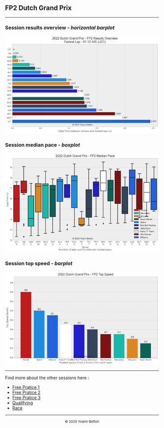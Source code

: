 ## FP2 Dutch Grand Prix

---

### Session results overview - *horizontal barplot*

<img src="/output/2022-09-04_Dutch_Grand_Prix/fp2_results_overview_white.png?raw=true"/>


### Session median pace - *boxplot*

<img src="/output/2022-09-04_Dutch_Grand_Prix/fp2_median_pace_white.png?raw=true"/>

### Session top speed - *barplot*

<img src="/output/2022-09-04_Dutch_Grand_Prix/topspeed_fp2_white.png?raw=true"/>


--- 

Find more about the other sessions here :
  - [Free Pratice 1](/page/FP1/2022-09-04_Dutch_Grand_Prix)  
  - [Free Pratice 2](/page/FP2/2022-09-04_Dutch_Grand_Prix) 
  - [Free Pratice 3](/page/FP3/2022-09-04_Dutch_Grand_Prix)
  - [Qualifying](/page/Qualifying/2022-09-04_Dutch_Grand_Prix) 
  - [Race](/page/Race/2022-09-04_Dutch_Grand_Prix)

---

<div style="text-align: center">
  <p style="font-size:11px">&copy; 2025 Yoann Betton</p>
</div>

<!-- ---

<p style="font-size:11px">Page generated from <a href="https://github.com/yoannbtn/yoannbtn.github.io">github.com/yoannbtn</a>.</p> -->